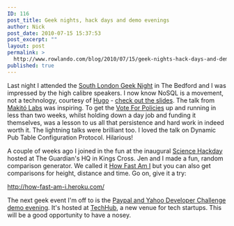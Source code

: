 ```yaml
---
ID: 116
post_title: Geek nights, hack days and demo evenings
author: Nick
post_date: 2010-07-15 15:37:53
post_excerpt: ""
layout: post
permalink: >
  http://www.rowlando.com/blog/2010/07/15/geek-nights-hack-days-and-demo-evenings/
published: true
---
```

Last night I attended the <a href="http://southlondon.geeknights.net/2010/07/14/">South London Geek Night</a> in The Bedford and I was impressed by the high calibre speakers. I now know NoSQL is a movement, not a technology, courtesy of <a href="http://hugorodgerbrown.blogspot.com/">Hugo</a> - <a href="http://www.slideshare.net/southlondongeeknights/nosql-what-does-it-mean-how-did-we-get-here-and-why-should-i-care-hugo-rodgerbrown">check out the slides</a>. The talk from <a href="http://makitolabs.com/">Makitó Labs</a> was inspiring. To get the <a href="http://voteforpolicies.org.uk/">Vote For Policies</a> up and running in less than two weeks, whilst holding down a day job and funding it themselves, was a lesson to us all that persistence and hard work in indeed worth it. The lightning talks were brilliant too. I loved the talk on Dynamic Pub Table Configuration Protocol. Hilarious!

A couple of weeks ago I joined in the fun at the inaugural <a href="http://sciencehackday.com/#success">Science Hackday</a> hosted at The Guardian's HQ in Kings Cross. Jen and I made a fun, random comparison generator. We called it <a href="http://docs.google.com/document/pub?id=1Rlm80j9oW6HCRI90CRkuxbXBmq0GeO9WFDhJcV4lEL0">How Fast Am I</a> but you can also get comparisons for height, distance and time. Go on, give it a try:

<a href="http://how-fast-am-i.heroku.com/">http://how-fast-am-i.heroku.com/</a>

The next geek event I'm off to is the <a href="http://paypalydnlondon.eventbrite.com/">Paypal and Yahoo Developer Challenge demo evening</a>. It's hosted at <a href="http://www.techhub.com/">TechHub</a>, a new venue for tech startups. This will be a good opportunity to have a nosey.